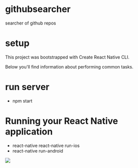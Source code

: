 # githubsearcher
searcher of github repos

# setup
This project was bootstrapped with Create React Native CLI.

Below you'll find information about performing common tasks.

# run server

- npm start

# Running your React Native application

- react-native react-native run-ios 
- react-native run-android

![](gif)
